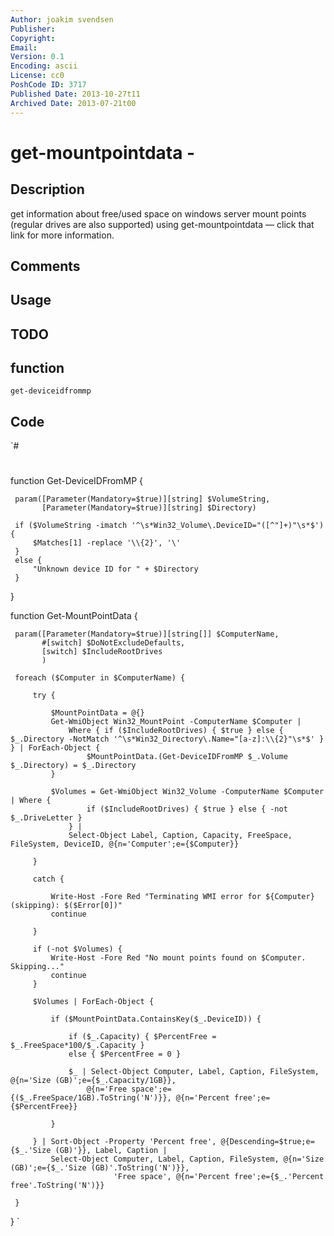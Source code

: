 ```yaml
---
Author: joakim svendsen
Publisher: 
Copyright: 
Email: 
Version: 0.1
Encoding: ascii
License: cc0
PoshCode ID: 3717
Published Date: 2013-10-27t11
Archived Date: 2013-07-21t00
---
```


# get-mountpointdata - 

## Description

get information about free/used space on windows server mount points (regular drives are also supported) using get-mountpointdata — click that link for more information.

## Comments



## Usage



## TODO



## function

`get-deviceidfrommp`

## Code

`#
 #
 function Get-DeviceIDFromMP {
     
     param([Parameter(Mandatory=$true)][string] $VolumeString,
           [Parameter(Mandatory=$true)][string] $Directory)
     
     if ($VolumeString -imatch '^\s*Win32_Volume\.DeviceID="([^"]+)"\s*$') {
         $Matches[1] -replace '\\{2}', '\'
     }
     else {
         "Unknown device ID for " + $Directory
     }
     
 }
 
 function Get-MountPointData {
     
     param([Parameter(Mandatory=$true)][string[]] $ComputerName,
           #[switch] $DoNotExcludeDefaults,
           [switch] $IncludeRootDrives
           )
     
     foreach ($Computer in $ComputerName) {
         
         try {
             
             $MountPointData = @{}
             Get-WmiObject Win32_MountPoint -ComputerName $Computer | 
                 Where { if ($IncludeRootDrives) { $true } else { $_.Directory -NotMatch '^\s*Win32_Directory\.Name="[a-z]:\\{2}"\s*$' } } | ForEach-Object {
                     $MountPointData.(Get-DeviceIDFromMP $_.Volume $_.Directory) = $_.Directory
             }
             
             $Volumes = Get-WmiObject Win32_Volume -ComputerName $Computer | Where {
                     if ($IncludeRootDrives) { $true } else { -not $_.DriveLetter }
                 } | 
                 Select-Object Label, Caption, Capacity, FreeSpace, FileSystem, DeviceID, @{n='Computer';e={$Computer}}
             
         }
         
         catch {
             
             Write-Host -Fore Red "Terminating WMI error for ${Computer} (skipping): $($Error[0])"
             continue
             
         }
         
         if (-not $Volumes) {
             Write-Host -Fore Red "No mount points found on $Computer. Skipping..."
             continue
         }
         
         $Volumes | ForEach-Object {
             
             if ($MountPointData.ContainsKey($_.DeviceID)) {
                 
                 if ($_.Capacity) { $PercentFree = $_.FreeSpace*100/$_.Capacity }
                 else { $PercentFree = 0 }
                 
                 $_ | Select-Object Computer, Label, Caption, FileSystem, @{n='Size (GB)';e={$_.Capacity/1GB}},
                     @{n='Free space';e={($_.FreeSpace/1GB).ToString('N')}}, @{n='Percent free';e={$PercentFree}}
                 
             }
             
         } | Sort-Object -Property 'Percent free', @{Descending=$true;e={$_.'Size (GB)'}}, Label, Caption |
             Select-Object Computer, Label, Caption, FileSystem, @{n='Size (GB)';e={$_.'Size (GB)'.ToString('N')}},
                           'Free space', @{n='Percent free';e={$_.'Percent free'.ToString('N')}}
         
     }
     
 }
`

